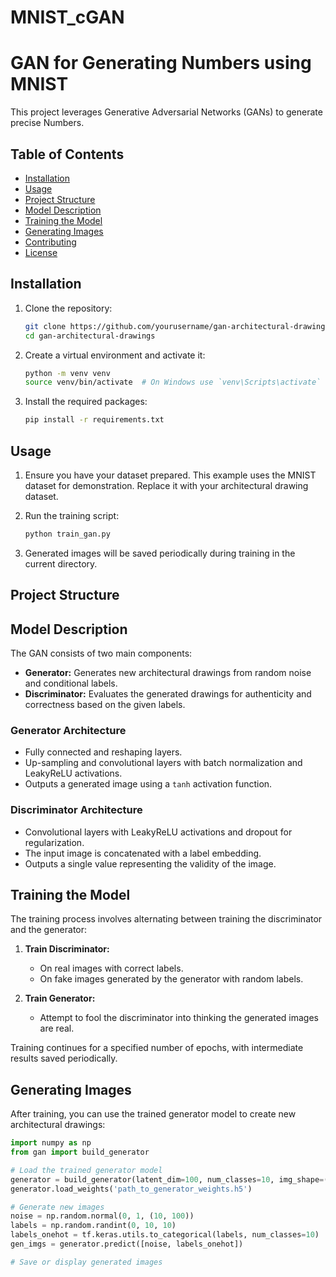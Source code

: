 # MNIST_cGAN
# GAN for Generating Numbers using MNIST

This project leverages Generative Adversarial Networks (GANs) to generate precise Numbers.
## Table of Contents

- [Installation](#installation)
- [Usage](#usage)
- [Project Structure](#project-structure)
- [Model Description](#model-description)
- [Training the Model](#training-the-model)
- [Generating Images](#generating-images)
- [Contributing](#contributing)
- [License](#license)

## Installation

1. Clone the repository:
    ```bash
    git clone https://github.com/yourusername/gan-architectural-drawings.git
    cd gan-architectural-drawings
    ```

2. Create a virtual environment and activate it:
    ```bash
    python -m venv venv
    source venv/bin/activate  # On Windows use `venv\Scripts\activate`
    ```

3. Install the required packages:
    ```bash
    pip install -r requirements.txt
    ```

## Usage

1. Ensure you have your dataset prepared. This example uses the MNIST dataset for demonstration. Replace it with your architectural drawing dataset.

2. Run the training script:
    ```bash
    python train_gan.py
    ```

3. Generated images will be saved periodically during training in the current directory.

## Project Structure


## Model Description

The GAN consists of two main components:

- **Generator:** Generates new architectural drawings from random noise and conditional labels.
- **Discriminator:** Evaluates the generated drawings for authenticity and correctness based on the given labels.

### Generator Architecture

- Fully connected and reshaping layers.
- Up-sampling and convolutional layers with batch normalization and LeakyReLU activations.
- Outputs a generated image using a `tanh` activation function.

### Discriminator Architecture

- Convolutional layers with LeakyReLU activations and dropout for regularization.
- The input image is concatenated with a label embedding.
- Outputs a single value representing the validity of the image.

## Training the Model

The training process involves alternating between training the discriminator and the generator:

1. **Train Discriminator:**
    - On real images with correct labels.
    - On fake images generated by the generator with random labels.

2. **Train Generator:**
    - Attempt to fool the discriminator into thinking the generated images are real.

Training continues for a specified number of epochs, with intermediate results saved periodically.

## Generating Images

After training, you can use the trained generator model to create new architectural drawings:

```python
import numpy as np
from gan import build_generator

# Load the trained generator model
generator = build_generator(latent_dim=100, num_classes=10, img_shape=(28, 28, 1))
generator.load_weights('path_to_generator_weights.h5')

# Generate new images
noise = np.random.normal(0, 1, (10, 100))
labels = np.random.randint(0, 10, 10)
labels_onehot = tf.keras.utils.to_categorical(labels, num_classes=10)
gen_imgs = generator.predict([noise, labels_onehot])

# Save or display generated images
